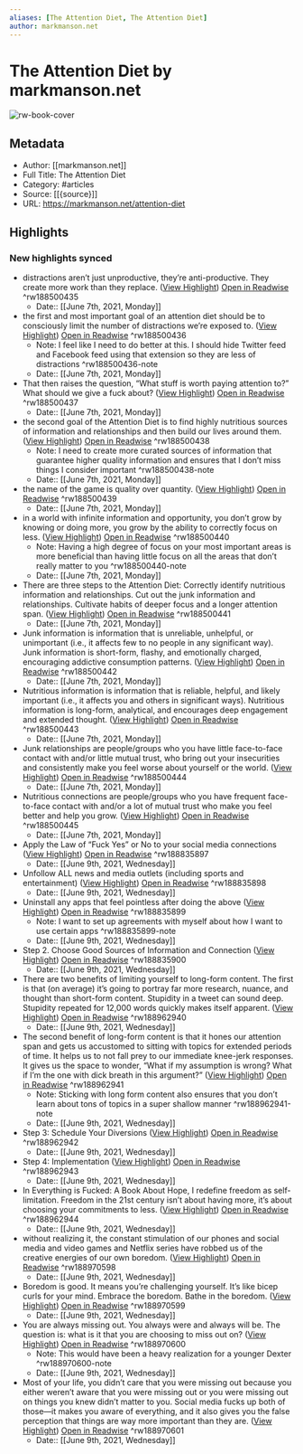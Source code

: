 ```yaml
---
aliases: [The Attention Diet, The Attention Diet]
author: markmanson.net
---
```

# The Attention Diet by markmanson.net

![rw-book-cover](https://readwise-assets.s3.amazonaws.com/static/images/article2.74d541386bbf.png)

## Metadata
- Author: [[markmanson.net]]
- Full Title: The Attention Diet
- Category: #articles
- Source: [[{source}]]
- URL: https://markmanson.net/attention-diet

## Highlights
### New highlights synced
- distractions aren’t just unproductive, they’re anti-productive. They create more work than they replace. ([View Highlight](https://instapaper.com/read/1418448713/16612385)) [Open in Readwise](https://readwise.io/open/188500435) ^rw188500435
    - Date:: [[June 7th, 2021, Monday]]
- the first and most important goal of an attention diet should be to consciously limit the number of distractions we’re exposed to. ([View Highlight](https://instapaper.com/read/1418448713/16612411)) [Open in Readwise](https://readwise.io/open/188500436) ^rw188500436
    - Note: I feel like I need to do better at this. I should hide Twitter feed and Facebook feed using that extension so they are less of distractions ^rw188500436-note
    - Date:: [[June 7th, 2021, Monday]]
- That then raises the question, “What stuff is worth paying attention to?” What should we give a fuck about? ([View Highlight](https://instapaper.com/read/1418448713/16612413)) [Open in Readwise](https://readwise.io/open/188500437) ^rw188500437
    - Date:: [[June 7th, 2021, Monday]]
- the second goal of the Attention Diet is to find highly nutritious sources of information and relationships and then build our lives around them. ([View Highlight](https://instapaper.com/read/1418448713/16612429)) [Open in Readwise](https://readwise.io/open/188500438) ^rw188500438
    - Note: I need to create more curated sources of information that guarantee higher quality information and ensures that I don’t miss things I consider important ^rw188500438-note
    - Date:: [[June 7th, 2021, Monday]]
- the name of the game is quality over quantity. ([View Highlight](https://instapaper.com/read/1418448713/16612431)) [Open in Readwise](https://readwise.io/open/188500439) ^rw188500439
    - Date:: [[June 7th, 2021, Monday]]
- in a world with infinite information and opportunity, you don’t grow by knowing or doing more, you grow by the ability to correctly focus on less. ([View Highlight](https://instapaper.com/read/1418448713/16612458)) [Open in Readwise](https://readwise.io/open/188500440) ^rw188500440
    - Note: Having a high degree of focus on your most important areas is more beneficial than having little focus on all the areas that don’t really matter to you ^rw188500440-note
    - Date:: [[June 7th, 2021, Monday]]
- There are three steps to the Attention Diet:
  Correctly identify nutritious information and relationships.
  Cut out the junk information and relationships.
  Cultivate habits of deeper focus and a longer attention span. ([View Highlight](https://instapaper.com/read/1418448713/16612466)) [Open in Readwise](https://readwise.io/open/188500441) ^rw188500441
    - Date:: [[June 7th, 2021, Monday]]
- Junk information is information that is unreliable, unhelpful, or unimportant (i.e., it affects few to no people in any significant way). Junk information is short-form, flashy, and emotionally charged, encouraging addictive consumption patterns. ([View Highlight](https://instapaper.com/read/1418448713/16612479)) [Open in Readwise](https://readwise.io/open/188500442) ^rw188500442
    - Date:: [[June 7th, 2021, Monday]]
- Nutritious information is information that is reliable, helpful, and likely important (i.e., it affects you and others in significant ways). Nutritious information is long-form, analytical, and encourages deep engagement and extended thought. ([View Highlight](https://instapaper.com/read/1418448713/16612482)) [Open in Readwise](https://readwise.io/open/188500443) ^rw188500443
    - Date:: [[June 7th, 2021, Monday]]
- Junk relationships are people/groups who you have little face-to-face contact with and/or little mutual trust, who bring out your insecurities and consistently make you feel worse about yourself or the world. ([View Highlight](https://instapaper.com/read/1418448713/16612485)) [Open in Readwise](https://readwise.io/open/188500444) ^rw188500444
    - Date:: [[June 7th, 2021, Monday]]
- Nutritious connections are people/groups who you have frequent face-to-face contact with and/or a lot of mutual trust who make you feel better and help you grow. ([View Highlight](https://instapaper.com/read/1418448713/16612487)) [Open in Readwise](https://readwise.io/open/188500445) ^rw188500445
    - Date:: [[June 7th, 2021, Monday]]
- Apply the Law of “Fuck Yes” or No to your social media connections ([View Highlight](https://instapaper.com/read/1418448713/16623498)) [Open in Readwise](https://readwise.io/open/188835897) ^rw188835897
    - Date:: [[June 9th, 2021, Wednesday]]
- Unfollow ALL news and media outlets (including sports and entertainment) ([View Highlight](https://instapaper.com/read/1418448713/16623501)) [Open in Readwise](https://readwise.io/open/188835898) ^rw188835898
    - Date:: [[June 9th, 2021, Wednesday]]
- Uninstall any apps that feel pointless after doing the above ([View Highlight](https://instapaper.com/read/1418448713/16623510)) [Open in Readwise](https://readwise.io/open/188835899) ^rw188835899
    - Note: I want to set up agreements with myself about how I want to use certain apps ^rw188835899-note
    - Date:: [[June 9th, 2021, Wednesday]]
- Step 2. Choose Good Sources of Information and Connection ([View Highlight](https://instapaper.com/read/1418448713/16623515)) [Open in Readwise](https://readwise.io/open/188835900) ^rw188835900
    - Date:: [[June 9th, 2021, Wednesday]]
- There are two benefits of limiting yourself to long-form content. The first is that (on average) it’s going to portray far more research, nuance, and thought than short-form content. Stupidity in a tweet can sound deep. Stupidity repeated for 12,000 words quickly makes itself apparent. ([View Highlight](https://instapaper.com/read/1418448713/16625825)) [Open in Readwise](https://readwise.io/open/188962940) ^rw188962940
    - Date:: [[June 9th, 2021, Wednesday]]
- The second benefit of long-form content is that it hones our attention span and gets us accustomed to sitting with topics for extended periods of time. It helps us to not fall prey to our immediate knee-jerk responses. It gives us the space to wonder, “What if my assumption is wrong? What if I’m the one with dick breath in this argument?” ([View Highlight](https://instapaper.com/read/1418448713/16625826)) [Open in Readwise](https://readwise.io/open/188962941) ^rw188962941
    - Note: Sticking with long form content also ensures that you don’t learn about tons of topics in a super shallow manner ^rw188962941-note
    - Date:: [[June 9th, 2021, Wednesday]]
- Step 3: Schedule Your Diversions ([View Highlight](https://instapaper.com/read/1418448713/16625827)) [Open in Readwise](https://readwise.io/open/188962942) ^rw188962942
    - Date:: [[June 9th, 2021, Wednesday]]
- Step 4: Implementation ([View Highlight](https://instapaper.com/read/1418448713/16625828)) [Open in Readwise](https://readwise.io/open/188962943) ^rw188962943
    - Date:: [[June 9th, 2021, Wednesday]]
- In Everything is Fucked: A Book About Hope, I redefine freedom as self-limitation. Freedom in the 21st century isn’t about having more, it’s about choosing your commitments to less. ([View Highlight](https://instapaper.com/read/1418448713/16625829)) [Open in Readwise](https://readwise.io/open/188962944) ^rw188962944
    - Date:: [[June 9th, 2021, Wednesday]]
- without realizing it, the constant stimulation of our phones and social media and video games and Netflix series have robbed us of the creative energies of our own boredom. ([View Highlight](https://instapaper.com/read/1418448713/16626046)) [Open in Readwise](https://readwise.io/open/188970598) ^rw188970598
    - Date:: [[June 9th, 2021, Wednesday]]
- Boredom is good. It means you’re challenging yourself. It’s like bicep curls for your mind. Embrace the boredom. Bathe in the boredom. ([View Highlight](https://instapaper.com/read/1418448713/16626050)) [Open in Readwise](https://readwise.io/open/188970599) ^rw188970599
    - Date:: [[June 9th, 2021, Wednesday]]
- You are always missing out. You always were and always will be. The question is: what is it that you are choosing to miss out on? ([View Highlight](https://instapaper.com/read/1418448713/16626058)) [Open in Readwise](https://readwise.io/open/188970600) ^rw188970600
    - Note: This would have been a heavy realization for a younger Dexter ^rw188970600-note
    - Date:: [[June 9th, 2021, Wednesday]]
- Most of your life, you didn’t care that you were missing out because you either weren’t aware that you were missing out or you were missing out on things you knew didn’t matter to you. Social media fucks up both of those—it makes you aware of everything, and it also gives you the false perception that things are way more important than they are. ([View Highlight](https://instapaper.com/read/1418448713/16626062)) [Open in Readwise](https://readwise.io/open/188970601) ^rw188970601
    - Date:: [[June 9th, 2021, Wednesday]]
